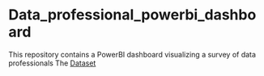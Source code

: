 # Data_professional_powerbi_dashboard
This repository contains a PowerBI dashboard visualizing a survey of data professionals
The <a href = "https://github.com/Etini2000/Data_professional_powerbi_dashboard/blob/main/Power%20BI%20-%20Final%20Project.xlsx">Dataset</a>
